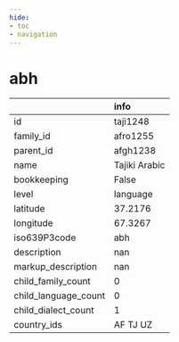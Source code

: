 ```yaml
---
hide:
- toc
- navigation
---
```

# abh
|                      | info          |
|:---------------------|:--------------|
| id                   | taji1248      |
| family_id            | afro1255      |
| parent_id            | afgh1238      |
| name                 | Tajiki Arabic |
| bookkeeping          | False         |
| level                | language      |
| latitude             | 37.2176       |
| longitude            | 67.3267       |
| iso639P3code         | abh           |
| description          | nan           |
| markup_description   | nan           |
| child_family_count   | 0             |
| child_language_count | 0             |
| child_dialect_count  | 1             |
| country_ids          | AF TJ UZ      |